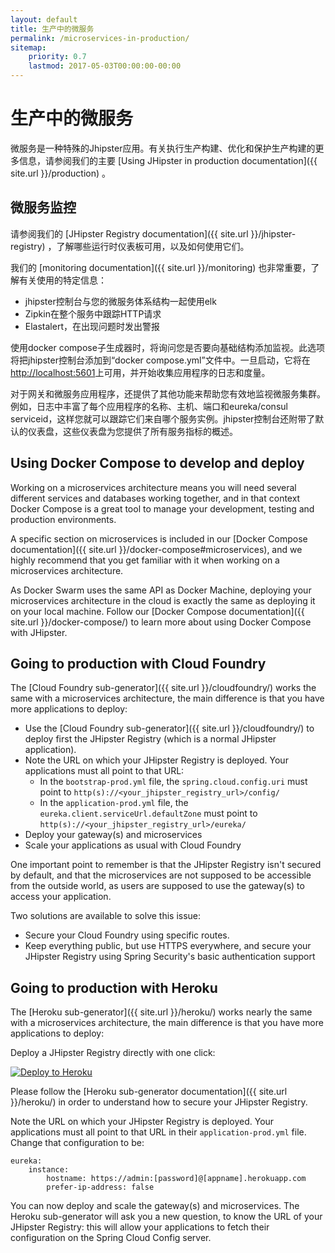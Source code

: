 ```yaml
---
layout: default
title: 生产中的微服务
permalink: /microservices-in-production/
sitemap:
    priority: 0.7
    lastmod: 2017-05-03T00:00:00-00:00
---
```


# <i class="fa fa-cloud"></i> 生产中的微服务

微服务是一种特殊的Jhipster应用。有关执行生产构建、优化和保护生产构建的更多信息，请参阅我们的主要 [Using JHipster in production documentation]({{ site.url }}/production) 。

## <a name="elk"></a> 微服务监控

请参阅我们的 [JHipster Registry documentation]({{ site.url }}/jhipster-registry) ，了解哪些运行时仪表板可用，以及如何使用它们。

我们的 [monitoring documentation]({{ site.url }}/monitoring) 也非常重要，了解有关使用的特定信息：

- jhipster控制台与您的微服务体系结构一起使用elk
- Zipkin在整个服务中跟踪HTTP请求
- Elastalert，在出现问题时发出警报

使用docker compose子生成器时，将询问您是否要向基础结构添加监视。此选项将把jhipster控制台添加到“docker compose.yml”文件中。一旦启动，它将在[http://localhost:5601](http://localhost:5601)上可用，并开始收集应用程序的日志和度量。

对于网关和微服务应用程序，还提供了其他功能来帮助您有效地监视微服务集群。例如，日志中丰富了每个应用程序的名称、主机、端口和eureka/consul serviceid，这样您就可以跟踪它们来自哪个服务实例。jhipster控制台还附带了默认的仪表盘，这些仪表盘为您提供了所有服务指标的概述。

## <a name="docker_compose"></a> Using Docker Compose to develop and deploy

Working on a microservices architecture means you will need several different services and databases working together, and in that context Docker Compose is a great tool to manage your development, testing and production environments.

A specific section on microservices is included in our [Docker Compose documentation]({{ site.url }}/docker-compose#microservices), and we highly recommend that you get familiar with it when working on a microservices architecture.

As Docker Swarm uses the same API as Docker Machine, deploying your microservices architecture in the cloud is exactly the same as deploying it on your local machine. Follow our [Docker Compose documentation]({{ site.url }}/docker-compose/) to learn more about using Docker Compose with JHipster.

## <a name="cloudfoundry"></a> Going to production with Cloud Foundry

The [Cloud Foundry sub-generator]({{ site.url }}/cloudfoundry/) works the same with a microservices architecture, the main difference is that you have more applications to deploy:

- Use the [Cloud Foundry sub-generator]({{ site.url }}/cloudfoundry/) to deploy first the JHipster Registry (which is a normal JHipster application).
- Note the URL on which your JHipster Registry is deployed. Your applications must all point to that URL:
  - In the `bootstrap-prod.yml` file, the `spring.cloud.config.uri` must point to `http(s)://<your_jhipster_registry_url>/config/`
  - In the `application-prod.yml` file, the `eureka.client.serviceUrl.defaultZone` must point to `http(s)://<your_jhipster_registry_url>/eureka/`
- Deploy your gateway(s) and microservices
- Scale your applications as usual with Cloud Foundry

One important point to remember is that the JHipster Registry isn't secured by default, and that the microservices are not supposed to be accessible from the outside world, as users are supposed to use the gateway(s) to access your application.

Two solutions are available to solve this issue:

- Secure your Cloud Foundry using specific routes.
- Keep everything public, but use HTTPS everywhere, and secure your JHipster Registry using Spring Security's basic authentication support

## <a name="heroku"></a> Going to production with Heroku

The [Heroku sub-generator]({{ site.url }}/heroku/) works nearly the same with a microservices architecture, the main difference is that you have more applications to deploy:

Deploy a JHipster Registry directly with one click:

[![Deploy to Heroku](https://camo.githubusercontent.com/c0824806f5221ebb7d25e559568582dd39dd1170/68747470733a2f2f7777772e6865726f6b7563646e2e636f6d2f6465706c6f792f627574746f6e2e706e67)](https://dashboard.heroku.com/new?&template=https%3A%2F%2Fgithub.com%2Fjhipster%2Fjhipster-registry)

Please follow the [Heroku sub-generator documentation]({{ site.url }}/heroku/) in order to understand how to secure your JHipster Registry.

Note the URL on which your JHipster Registry is deployed. Your applications must all point to that URL in their `application-prod.yml` file. Change that configuration to be:

    eureka:
        instance:
            hostname: https://admin:[password]@[appname].herokuapp.com
            prefer-ip-address: false

You can now deploy and scale the gateway(s) and microservices. The Heroku sub-generator will ask you a new question, to know the URL of your JHipster Registry: this will allow your applications to fetch their configuration on the Spring Cloud Config server.
